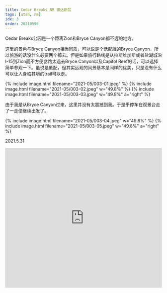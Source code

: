 ```yaml
---
title: Cedar Breaks NM 锡达断层
tags: [utah, nm]
idx: 3
order: 20210596
---
```


Cedar Breaks公园是一个距离Zion和Bryce Canyon都不远的地方。

这里的景色与Bryce Canyon相当同质，可以说是个低配版的Bryce Canyon，所以旅游的话没什么必要两个都去。但是如果旅行路线是从拉斯维加斯或者盐湖城沿I-15到Zion而不方便岔路太远去Bryce Canyon以及Capitol Reef的话，可以选择简单参观一下。虽说是低配，但其实远观的风景基本是同样的优美，只是没有什么可以让人身临其境的trail可以走。

{% include image.html filename="2021-05/003-01.jpeg" %}
{% include image.html filename="2021-05/003-02.jpeg" w="49.8%" %}
{% include image.html filename="2021-05/003-03.jpeg" w="49.8%" a="right" %}

由于我是从Bryce Canyon过来，这里并没有太震撼到我。于是乎停车在观景台走了一走便继续出发了。

{% include image.html filename="2021-05/003-04.jpeg" w="49.8%" %}
{% include image.html filename="2021-05/003-05.jpeg" w="49.8%" a="right" %}

2021.5.31

<iframe src="https://www.google.com/maps/embed?pb=!1m14!1m8!1m3!1d404424.2133224739!2d-112.8475519!3d37.6359385!3m2!1i1024!2i768!4f13.1!3m3!1m2!1s0x80b5617ffe207d53%3A0x9f22e2d59a78397e!2sCedar%20Breaks%20National%20Monument!5e0!3m2!1sen!2sus!4v1652162793745!5m2!1sen!2sus" width="100%" height="450" style="border:0;" allowfullscreen="" loading="lazy" referrerpolicy="no-referrer-when-downgrade"></iframe>

